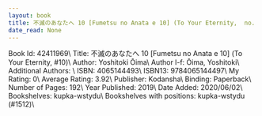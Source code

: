 ```yaml
---
layout: book
title: 不滅のあなたへ 10 [Fumetsu no Anata e 10] (To Your Eternity,  no. 10)
date_read: None
---
```


Book Id: 42411969\ 
Title: 不滅のあなたへ 10 [Fumetsu no Anata e 10] (To Your Eternity, #10)\ 
Author: Yoshitoki Ōima\ 
Author l-f: Ōima, Yoshitoki\ 
Additional Authors: \ 
ISBN: 4065144493\ 
ISBN13: 9784065144497\ 
My Rating: 0\ 
Average Rating: 3.92\ 
Publisher: Kodansha\ 
Binding: Paperback\ 
Number of Pages: 192\ 
Year Published: 2019\ 
Date Added: 2020/06/02\ 
Bookshelves: kupka-wstydu\ 
Bookshelves with positions: kupka-wstydu (#1512)\ 

